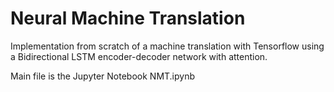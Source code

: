 # Neural Machine Translation
Implementation from scratch of a machine translation with Tensorflow using a Bidirectional LSTM encoder-decoder network with attention.

Main file is the Jupyter Notebook NMT.ipynb
